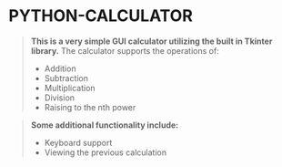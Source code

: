 # PYTHON-CALCULATOR

> **This is a very simple GUI calculator utilizing the built in Tkinter library.**
> The calculator supports the operations of:
> * Addition
> * Subtraction
> * Multiplication
> * Division
> * Raising to the nth power

> **Some additional functionality include:**
> * Keyboard support
> * Viewing the previous calculation


